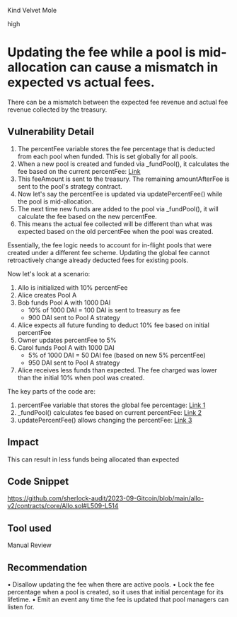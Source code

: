 Kind Velvet Mole

high

# Updating the fee while a pool is mid-allocation can cause a mismatch in expected vs actual fees.
There can be a mismatch between the expected fee revenue and actual fee revenue collected by the treasury.
## Vulnerability Detail
1. The percentFee variable stores the fee percentage that is deducted from each pool when funded. This is set globally for all pools.
2. When a new pool is created and funded via _fundPool(), it calculates the fee based on the current percentFee: [Link](https://github.com/sherlock-audit/2023-09-Gitcoin/blob/main/allo-v2/contracts/core/Allo.sol#L509-L514)
3. This feeAmount is sent to the treasury. The remaining amountAfterFee is sent to the pool's strategy contract.
4. Now let's say the percentFee is updated via updatePercentFee() while the pool is mid-allocation.
5. The next time new funds are added to the pool via _fundPool(), it will calculate the fee based on the new percentFee.
6. This means the actual fee collected will be different than what was expected based on the old percentFee when the pool was created.

Essentially, the fee logic needs to account for in-flight pools that were created under a different fee scheme. Updating the global fee cannot retroactively change already deducted fees for existing pools.

Now let's look at a scenario:

1. Allo is initialized with 10% percentFee
2. Alice creates Pool A
3. Bob funds Pool A with 1000 DAI
    * 10% of 1000 DAI = 100 DAI is sent to treasury as fee
    * 900 DAI sent to Pool A strategy
4. Alice expects all future funding to deduct 10% fee based on initial percentFee
5. Owner updates percentFee to 5%
6. Carol funds Pool A with 1000 DAI
    * 5% of 1000 DAI = 50 DAI fee (based on new 5% percentFee)
    * 950 DAI sent to Pool A strategy
7. Alice receives less funds than expected. The fee charged was lower than the initial 10% when pool was created.

The key parts of the code are:
1. percentFee variable that stores the global fee percentage: [Link 1](https://github.com/sherlock-audit/2023-09-Gitcoin/blob/main/allo-v2/contracts/core/Allo.sol#L48)
2. _fundPool() calculates fee based on current percentFee: [Link 2](https://github.com/sherlock-audit/2023-09-Gitcoin/blob/main/allo-v2/contracts/core/Allo.sol#L509-L514)
3. updatePercentFee() allows changing the percentFee: [Link 3](https://github.com/sherlock-audit/2023-09-Gitcoin/blob/main/allo-v2/contracts/core/Allo.sol#L227-L229)






## Impact
This can result in less funds being allocated than expected
## Code Snippet
https://github.com/sherlock-audit/2023-09-Gitcoin/blob/main/allo-v2/contracts/core/Allo.sol#L509-L514
## Tool used

Manual Review

## Recommendation
• Disallow updating the fee when there are active pools.
• Lock the fee percentage when a pool is created, so it uses that initial percentage for its lifetime.
• Emit an event any time the fee is updated that pool managers can listen for.
